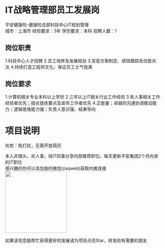 # IT战略管理部员工发展岗
平安健康险-健康险总部科技中心IT规划管理  
城市：上海市 经验要求：3年 学历要求：本科  招聘人数：1

## 岗位职责
1.科技中心人才招聘
 2.员工培养及发展规划
 3.奖惩方案制定、绩效跟踪及优胜劣汰
 4.持续打造工程师文化，保证员工士气饱满

## 岗位要求
1.计算机相关专业本科以上学历
 2.三年以上IT相关行业工作经验
 3.有人事相关工作经验者优先；擅长提炼要点及宣传工作者优先
 4.正能量；卓越的沟通协调推动能力；逻辑思维能力强；负责人意识强，结果导向

# 项目说明

优势：免打扰，无需开放简历

本人非猎头，非人事，纯IT同事分享内部推荐职位，每天更新平安集团2个月内发的IT职位  
感兴趣的你可以添加我的微信(zaqweb)获取内推连接  
<img src="https://github.com/zaqweb/PA-IT-JOBS/blob/master/WechatICode.jpeg"  height="200" width="200">

如果该信息能帮忙获得更好的发展请为项目点亮Star，转发给有需要的朋友




